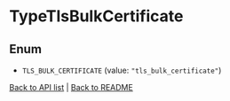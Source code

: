 # TypeTlsBulkCertificate

## Enum


* `TLS_BULK_CERTIFICATE` (value: `"tls_bulk_certificate"`)


[Back to API list](../README.md#documentation-for-api-endpoints) | [Back to README](../README.md)


